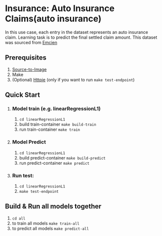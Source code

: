 
# Insurance: Auto Insurance Claims(auto insurance)

 In this use case, each entry in the dataset represents an auto insurance claim. Learning task is to predict the final settled claim amount. This dataset was sourced from [Emcien](https://www.sixtusdakurah.com/resources/The_Application_of_Regularization_in_Modelling_Insurance_Claims.pdf)

## Prerequisites  
1. [Source-to-Image](https://github.com/openshift/source-to-image)
2. Make
3. (Optional) [Httpie](https://httpie.org/) (only if you want to run ```make test-endpoint```)

## Quick Start
1. ### Model train (e.g. linearRegressionL1)
	1. `cd linearRegressionL1` 
	2. build train-container `make build-train`
	3. run train-container `make train`
2.	### Model Predict
	1.	`cd linearRegressionL1`
	2.	build predict-container `make build-predict`
	3.	run predict-container `make predict`

3. ### Run test:
	 1.	`cd linearRegressionL1`
	 2.	`make test-endpoint`


## Build & Run all models together

1.	`cd all`
2.	to train all models `make train-all`
3.	to predict all models `make predict-all` 
